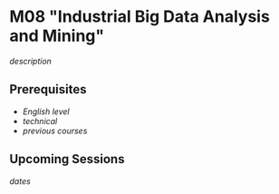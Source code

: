 # M08 "Industrial Big Data Analysis and Mining"

*description*



## Prerequisites

- *English level*
- *technical*
- *previous courses*



## Upcoming Sessions

*dates*
